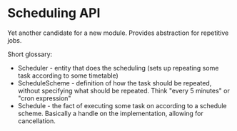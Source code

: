 # Scheduling API

Yet another candidate for a new module. Provides abstraction for repetitive jobs.

Short glossary:
- Scheduler - entity that does the scheduling (sets up repeating some task according to some timetable)
- ScheduleScheme - definition of how the task should be repeated, without specifying what should be repeated. Think 
"every 5 minutes" or "cron expression"
- Schedule - the fact of executing some task on according to a schedule scheme. Basically a handle on the implementation,
allowing for cancellation.